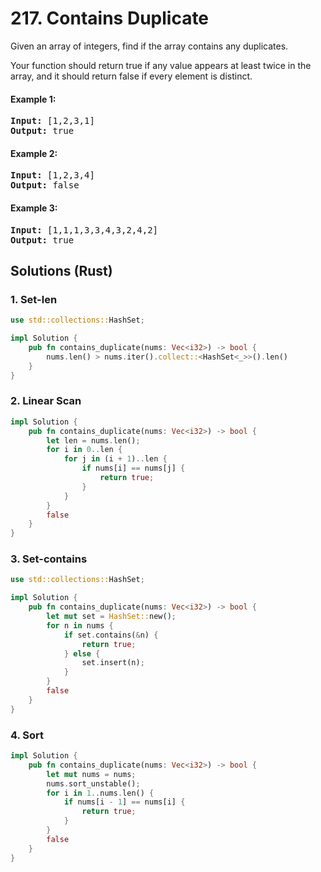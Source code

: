 # 217. Contains Duplicate
Given an array of integers, find if the array contains any duplicates.

Your function should return true if any value appears at least twice in the array, and it should return false if every element is distinct.

#### Example 1:
<pre>
<strong>Input:</strong> [1,2,3,1]
<strong>Output:</strong> true
</pre>

#### Example 2:
<pre>
<strong>Input:</strong> [1,2,3,4]
<strong>Output:</strong> false
</pre>

#### Example 3:
<pre>
<strong>Input:</strong> [1,1,1,3,3,4,3,2,4,2]
<strong>Output:</strong> true
</pre>

## Solutions (Rust)

### 1. Set-len
```Rust
use std::collections::HashSet;

impl Solution {
    pub fn contains_duplicate(nums: Vec<i32>) -> bool {
        nums.len() > nums.iter().collect::<HashSet<_>>().len()
    }
}
```

### 2. Linear Scan
```Rust
impl Solution {
    pub fn contains_duplicate(nums: Vec<i32>) -> bool {
        let len = nums.len();
        for i in 0..len {
            for j in (i + 1)..len {
                if nums[i] == nums[j] {
                    return true;
                }
            }
        }
        false
    }
}
```

### 3. Set-contains
```Rust
use std::collections::HashSet;

impl Solution {
    pub fn contains_duplicate(nums: Vec<i32>) -> bool {
        let mut set = HashSet::new();
        for n in nums {
            if set.contains(&n) {
                return true;
            } else {
                set.insert(n);
            }
        }
        false
    }
}
```

### 4. Sort
```Rust
impl Solution {
    pub fn contains_duplicate(nums: Vec<i32>) -> bool {
        let mut nums = nums;
        nums.sort_unstable();
        for i in 1..nums.len() {
            if nums[i - 1] == nums[i] {
                return true;
            }
        }
        false
    }
}
```
